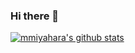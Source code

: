 ### Hi there 👋

[![mmiyahara's github stats](https://github-readme-stats.vercel.app/api?username=mmiyahara)](https://github.com/anuraghazra/github-readme-stats)


<!--
**mmiyahara/mmiyahara** is a ✨ _special_ ✨ repository because its `README.md` (this file) appears on your GitHub profile.

Here are some ideas to get you started:

- 🔭 I’m currently working on ...
- 🌱 I’m currently learning ...
- 👯 I’m looking to collaborate on ...
- 🤔 I’m looking for help with ...
- 💬 Ask me about ...
- 📫 How to reach me: ...
- 😄 Pronouns: ...
- ⚡ Fun fact: ...
-->
